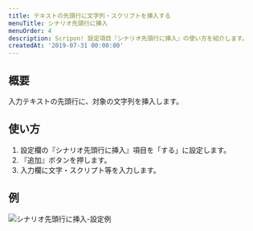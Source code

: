 ```yaml
---
title: テキストの先頭行に文字列・スクリプトを挿入する
menuTitle: シナリオ先頭行に挿入
menuOrder: 4
description: Scripon! 設定項目『シナリオ先頭行に挿入』の使い方を紹介します。
createdAt: '2019-07-31 00:00:00'
---
```


## 概要

入力テキストの先頭行に、対象の文字列を挿入します。

## 使い方

1. 設定欄の『シナリオ先頭行に挿入』項目を「する」に設定します。
2. 『追加』ボタンを押します。
3. 入力欄に文字・スクリプト等を入力します。

## 例

![シナリオ先頭行に挿入-設定例](/images/guide/insert-to-first.png)
